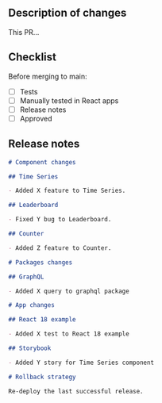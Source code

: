 ## Description of changes

This PR…

## Checklist

Before merging to main:

- [ ] Tests
- [ ] Manually tested in React apps
- [ ] Release notes
- [ ] Approved

## Release notes

```md
# Component changes

## Time Series

- Added X feature to Time Series.

## Leaderboard

- Fixed Y bug to Leaderboard.

## Counter

- Added Z feature to Counter.

# Packages changes

## GraphQL

- Added X query to graphql package

# App changes

## React 18 example

- Added X test to React 18 example

## Storybook

- Added Y story for Time Series component

# Rollback strategy

Re-deploy the last successful release.
```
